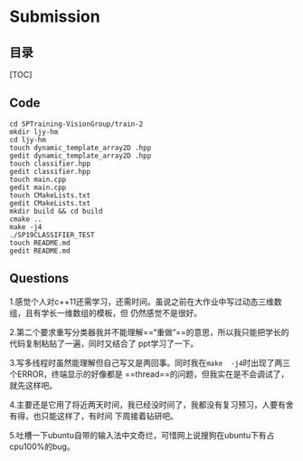 # Submission

## 目录

[TOC]

## Code

```shelll
cd SPTraining-VisionGroup/train-2
mkdir ljy-hm
cd ljy-hm
touch dynamic_template_array2D .hpp
gedit dynamic_template_array2D .hpp
touch classifier.hpp
gedit classifier.hpp
touch main.cpp
gedit main.cpp
touch CMakeLists.txt
gedit CMakeLists.txt
mkdir build && cd build
cmake ..
make -j4
./SP19CLASSIFIER_TEST
touch README.md
gedit README.md
```

## Questions

1.感觉个人对c++11还需学习，还需时间。虽说之前在大作业中写过动态三维数组，且有学长一维数组的模板，但	仍然感觉不是很好。

2.第二个要求重写分类器我并不能理解==“重做”==的意思，所以我只能把学长的代码复制粘贴了一遍，同时又结合了	ppt学习了一下。

3.写多线程时虽然能理解但自己写又是两回事。同时我在`make  -j4`时出现了两三个ERROR，终端显示的好像都是	==thread==的问题，但我实在是不会调试了，就先这样吧。

4.主要还是它用了将近两天时间，我已经没时间了，我都没有复习预习，人要有舍有得，也只能这样了，有时间	下周接着钻研吧。

5.吐槽一下ubuntu自带的输入法中文奇烂，可惜网上说搜狗在ubuntu下有占cpu100%的bug。